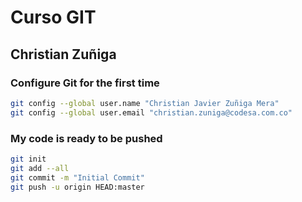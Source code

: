 # Curso GIT
## Christian Zuñiga

### Configure Git for the first time

```bash
git config --global user.name "Christian Javier Zuñiga Mera"
git config --global user.email "christian.zuniga@codesa.com.co"

```
### My code is ready to be pushed

```bash
git init
git add --all
git commit -m "Initial Commit"
git push -u origin HEAD:master

```
